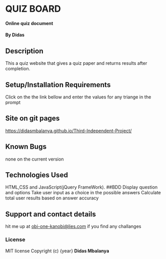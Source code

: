 # QUIZ BOARD
#### Online quiz document
#### By **Didas**
## Description
This a quiz website that gives a quiz paper and returns results after completion.

## Setup/Installation Requirements
Click on the the link bellow and enter the values for any triange in the prompt
## Site on git pages
https://didasmbalanya.github.io/Third-Independent-Project/
## Known Bugs
none on the current version
## Technologies Used
HTML,CSS and JavaScript(jQuery FrameWork).
##BDD
Display question and options
Take user input as a choice in the possible answers
Calculate total user results based on answer accuracy
## Support and contact details
hit me up at obi-one-kanobi@lies.com if you find any challanges
### License
MIT license
Copyright (c) {year} **Didas Mbalanya**